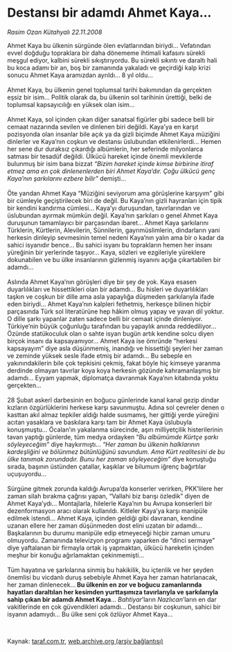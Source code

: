 # Destansı bir adamdı Ahmet Kaya...

*Rasim Ozan Kütahyalı 22.11.2008*

<div class="taraf_structure_2col_1zq">
<div class="margen_n">



 <p>Ahmet Kaya bu ülkenin sürgünde ölen evlatlarından biriydi... Vefatından evvel doğduğu topraklara bir daha dönememe ihtimali kafasını sürekli meşgul ediyor, kalbini sürekli sıkıştırıyordu. Bu sürekli sıkıntı ve daraltı hali bu koca adamı bir an, boş bir zamanında yakaladı ve geçirdiği kalp krizi sonucu Ahmet Kaya aramızdan ayrıldı... 8 yıl oldu... <br/><br/>Ahmet Kaya, bu ülkenin genel toplumsal tarihi bakımından da gerçekten eşsiz bir isim... Politik olarak da, bu ülkenin sol tarihinin ürettiği, belki de toplumsal kapsayıcılığı en yüksek olan isim... <br/><br/>Ahmet Kaya, sol içinden çıkan diğer sanatsal figürler gibi sadece belli bir cemaat nazarında sevilen ve dinlenen biri değildi. Kaya’ya en karşıt pozisyonda olan insanlar bile açık ya da gizli biçimde Ahmet Kaya müziğini dinlerler ve Kaya’nın coşkun ve destansı üslubundan etkilenirlerdi... Hemen her sene dur duraksız çıkardığı albümlerin, her seferinde milyonlarca satması bir tesadüf değildi. Ülkücü hareket içinde önemli mevkilerde bulunmuş bir isim bana bizzat <i>“Bizim hareket içinde kimse birbirine itiraf etmez ama en çok dinlenenlerden biri Ahmet Kaya’dır. Çoğu ülkücü genç Kaya’nın şarkılarını ezbere bilir”</i> demişti... <br/><br/>Öte yandan Ahmet Kaya “Müziğini seviyorum ama görüşlerine karşıyım” gibi bir cümleyle geçiştirilecek biri de değil. Bu Kaya’nın gizli hayranları için tipik bir kendini kandırma cümlesi... Kaya’yı duruşundan, tavırlarından ve üslubundan ayırmak mümkün değil. Kaya’nın şarkıları o genel Ahmet Kaya duruşunun tamamlayıcı bir parçasından ibaret... Ahmet Kaya şarkılarını Türklerin, Kürtlerin, Alevilerin, Sünnilerin, gayrımüslimlerin, dindarların yani herkesin dinleyip sevmesinin temel nedeni Kaya’nın yalın ama bir o kadar da sahici isyanıdır bence... Bu sahici isyanı bu toprakların hemen her insanı yüreğinin bir yerlerinde taşıyor... Kaya, sözleri ve ezgileriyle yüreklere dokunabilen ve bu ülke insanlarının gizlenmiş isyanını açığa çıkartabilen bir adamdı... <br/><br/>Aslında Ahmet Kaya’nın görüşleri diye bir şey de yok. Kaya esasen duyarlılıkları ve hissettikleri olan bir adamdı... Bu hisleri ve duyarlılıkları taşkın ve coşkun bir dille ama asla yapaylığa düşmeden şarkılarıyla ifade eden biriydi... Ahmet Kaya’nın kalpleri fethetmiş, herkesçe bilinen hiçbir parçasında Türk sol literatürüne hep hâkim olmuş yapay ve yavan dil yoktur. O dille şarkı yapanlar zaten sadece belli bir cemaat içinde dinleniyor. Türkiye’nin büyük çoğunluğu tarafından bu yapaylık anında reddediliyor... Özünde statükoculuk olan o sahte isyan bugün artık kendine solcu diyen birçok insanı da kapsayamıyor... Ahmet Kaya ise ömründe “herkesi kapsayayım” diye asla düşünmemiş, inandığı ve hissettiği şeyleri her zaman ve zeminde yüksek sesle ifade etmiş bir adamdı... Bu sebeple en yakınındakilerin bile çok tepkisini çekmiş, fakat böyle hiç kimseye yaranma derdinde olmayan tavırlar koya koya herkesin gözünde kahramanlaşmış bir adamdı... Eyyam yapmak, diplomatça davranmak Kaya’nın kitabında yoktu gerçekten... <br/><br/>28 Şubat askerî darbesinin en boğucu günlerinde kanal kanal gezip dindar kızların özgürlüklerini herkese karşı savunmuştu. Adına sol çevreler denen o kasttan akıl almaz tepkiler aldığı halde susmamış, her gittiği yerde yüreğini acıtan yasaklara ve baskılara karşı tam bir Ahmet Kaya üslubuyla konuşmuştu... Öcalan’ın yakalanma sürecinde, aşırı milliyetçilik histerilerinin tavan yaptığı günlerde, tüm medya ordayken “<i>Bu albümümde Kürtçe şarkı söyleyeceğim” </i>diye haykırmıştı... <i>“Her zaman bu ülkenin halklarının kardeşliğini ve bölünmez bütünlüğünü savundum. Ama Kürt realitesini de bu ülke tanımak zorundadır. Bunu her zaman söyleyeceğim”</i> diye konuştuğu sırada, başının üstünden çatallar, kaşıklar ve bilumum iğrenç bağırtılar uçuşuyordu... <br/><br/>Sürgüne gitmek zorunda kaldığı Avrupa’da konserler verirken, PKK’lilere her zaman silah bırakma çağrısı yapan, “Vallahi biz barışı özledik” diyen de Ahmet Kaya’ydı... Montajlarla, hilelerle Kaya’nın bu Avrupa konserleri bir dezenformasyon aracı olarak kullanıldı. Kitleler Kaya’ya karşı manipüle edilmek istendi... Ahmet Kaya, içinden geldiği gibi davranan, kendine uzanan ellere her zaman düşünmeden dost elini uzatan bir adamdı... Başkalarının bu durumu manipüle edip etmeyeceği hiçbir zaman umuru olmuyordu. Zamanında televizyon programı yaparken de “dinci sermaye” diye yaftalanan bir firmayla ortak iş yapmaktan, ülkücü hareketin içinden meşhur bir konuğu ağırlamaktan çekinmemişti... <br/><br/>Tüm hayatına ve şarkılarına sinmiş bu hakikilik, bu içtenlik ve her şeyden önemlisi bu vicdanlı duruş sebebiyle Ahmet Kaya her zaman hatırlanacak, her zaman dinlenecek...<b> Bu ülkenin en zor ve boğucu zamanlarında hayatları daraltılan her kesimden yurttaşımıza tavırlarıyla ve şarkılarıyla sahip çıkan bir adamdı Ahmet Kaya</b>...<i> Bahtiyar</i>’ların <i>Nazlıcan</i>’ların en dar vakitlerinde en çok güvendikleri adamdı... Destansı bir coşkunun, sahici bir isyanın adamıydı... Bu ülke seni çok özlüyor Ahmet Kaya...</p>

<br/>


<div id="taraf_not">
</div>

</div>


</div>

Kaynak: [taraf.com.tr](http://taraf.com.tr:80/makale/2774.htm), [web.archive.org (arşiv bağlantısı)](http://web.archive.org/web/20090207194404/http://taraf.com.tr:80/makale/2774.htm)
